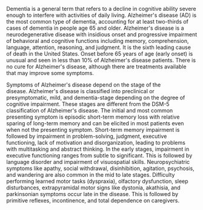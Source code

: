 Dementia is a general term that refers to a decline in cognitive ability severe enough to interfere with activities of daily living. Alzheimer's disease (AD) is the most common type of dementia, accounting for at least two-thirds of cases of dementia in people age 65 and older. Alzheimer's disease is a neurodegenerative disease with insidious onset and progressive impairment of behavioral and cognitive functions including memory, comprehension, language, attention, reasoning, and judgment. It is the sixth leading cause of death in the United States. Onset before 65 years of age (early onset) is unusual and seen in less than 10% of Alzheimer's disease patients. There is no cure for Alzheimer's disease, although there are treatments available that may improve some symptoms.

Symptoms of Alzheimer's disease depend on the stage of the disease. Alzheimer's disease is classified into preclinical or presymptomatic, mild, and dementia-stage depending on the degree of cognitive impairment. These stages are different from the DSM-5 classification of Alzheimer's disease. The initial and most common presenting symptom is episodic short-term memory loss with relative sparing of long-term memory and can be elicited in most patients even when not the presenting symptom. Short-term memory impairment is followed by impairment in problem-solving, judgment, executive functioning, lack of motivation and disorganization, leading to problems with multitasking and abstract thinking. In the early stages, impairment in executive functioning ranges from subtle to significant. This is followed by language disorder and impairment of visuospatial skills. Neuropsychiatric symptoms like apathy, social withdrawal, disinhibition, agitation, psychosis, and wandering are also common in the mid to late stages. Difficulty performing learned motor tasks (dyspraxia), olfactory dysfunction, sleep disturbances, extrapyramidal motor signs like dystonia, akathisia, and parkinsonian symptoms occur late in the disease. This is followed by primitive reflexes, incontinence, and total dependence on caregivers.